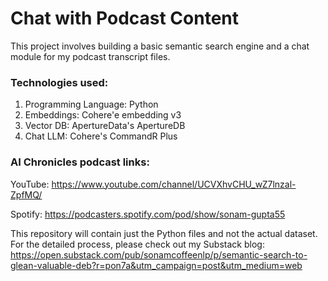# Chat with Podcast Content
This project involves building a basic semantic search engine and a chat module for my podcast transcript files. 

### Technologies used:
1. Programming Language: Python
2. Embeddings: Cohere'e embedding v3
3. Vector DB: ApertureData's ApertureDB
4. Chat LLM: Cohere's CommandR Plus

### AI Chronicles podcast links:

YouTube: https://www.youtube.com/channel/UCVXhvCHU_wZ7lnzal-ZpfMQ/

Spotify: https://podcasters.spotify.com/pod/show/sonam-gupta55

This repository will contain just the Python files and not the actual dataset. For the detailed process, please check out my Substack blog: https://open.substack.com/pub/sonamcoffeenlp/p/semantic-search-to-glean-valuable-deb?r=pon7a&utm_campaign=post&utm_medium=web
